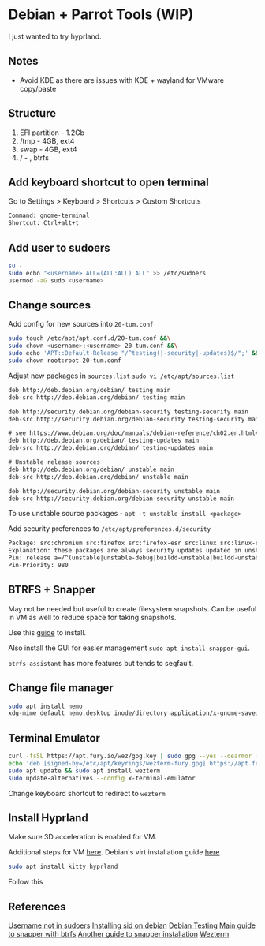 # Debian + Parrot Tools (WIP)

I just wanted to try hyprland.

## Notes

- Avoid KDE as there are issues with KDE + wayland for VMware copy/paste

## Structure

1. EFI partition - 1.2Gb
2. /tmp - 4GB, ext4
3. swap - 4GB, ext4
4. / - <remaining space>, btrfs

## Add keyboard shortcut to open terminal

Go to Settings > Keyboard > Shortcuts > Custom Shortcuts

```txt
Command: gnome-terminal
Shortcut: Ctrl+alt+t
```

## Add user to sudoers

```bash
su -
sudo echo "<username> ALL=(ALL:ALL) ALL" >> /etc/sudoers
usermod -aG sudo <username>
```

## Change sources

Add config for new sources into `20-tum.conf`

```bash
sudo touch /etc/apt/apt.conf.d/20-tum.conf &&\
sudo chown <username>:<username> 20-tum.conf &&\
sudo echo 'APT::Default-Release "/^testing(|-security|-updates)$/";' &&\
sudo chown root:root 20-tum.conf
```

Adjust new packages in `sources.list`
`sudo vi /etc/apt/sources.list`

```txt
deb http://deb.debian.org/debian/ testing main
deb-src http://deb.debian.org/debian/ testing main

deb http://security.debian.org/debian-security testing-security main
deb-src http://security.debian.org/debian-security testing-security main

# see https://www.debian.org/doc/manuals/debian-reference/ch02.en.html#_updates_and_backports
deb http://deb.debian.org/debian/ testing-updates main
deb-src http://deb.debian.org/debian/ testing-updates main

# Unstable release sources
deb http://deb.debian.org/debian/ unstable main
deb-src http://deb.debian.org/debian/ unstable main

deb http://security.debian.org/debian-security unstable main
deb-src http://security.debian.org/debian-security unstable main
```

To use unstable source packages - `apt -t unstable install <package>`

Add security preferences to `/etc/apt/preferences.d/security`

```txt
Package: src:chromium src:firefox src:firefox-esr src:linux src:linux-signed-amd64
Explanation: these packages are always security updates updated in unstable first
Pin: release a=/^(unstable|unstable-debug|buildd-unstable|buildd-unstable-debug)$/
Pin-Priority: 980
```

## BTRFS + Snapper

May not be needed but useful to create filesystem snapshots. Can be useful in VM as well to reduce space for taking snapshots.

Use this [guide](https://github.com/david-cortes/snapper-in-debian-guide) to install.

Also install the GUI for easier management `sudo apt install snapper-gui`.

`btrfs-assistant` has more features but tends to segfault.

## Change file manager

```bash
sudo apt install nemo
xdg-mime default nemo.desktop inode/directory application/x-gnome-saved-searc
```

## Terminal Emulator

```bash
curl -fsSL https://apt.fury.io/wez/gpg.key | sudo gpg --yes --dearmor -o /etc/apt/keyrings/wezterm-fury.gpg
echo 'deb [signed-by=/etc/apt/keyrings/wezterm-fury.gpg] https://apt.fury.io/wez/ * *' | sudo tee /etc/apt/sources.list.d/wezterm.list
sudo apt update && sudo apt install wezterm
sudo update-alternatives --config x-terminal-emulator
```

Change keyboard shortcut to redirect to `wezterm`

## Install Hyprland

Make sure 3D acceleration is enabled for VM.

Additional steps for VM [here](https://wiki.hyprland.org/Getting-Started/Installation/#running-in-a-vm). Debian's virt installation guide [here](https://wiki.debian.org/KVM)

```bash
sudo apt install kitty hyprland
```

Follow this

## References

[Username not in sudoers](https://www.baeldung.com/linux/username-not-in-sudoers-file)
[Installing sid on debian](https://wiki.debian.org/DebianUnstable)
[Debian Testing](https://wiki.debian.org/DebianTesting)
[Main guide to snapper with btrfs](https://github.com/david-cortes/snapper-in-debian-guide)
[Another guide to snapper installation](https://medium.com/@inatagan/installing-debian-with-btrfs-snapper-backups-and-grub-btrfs-27212644175f)
[Wezterm](https://wezfurlong.org/wezterm/install/linux.html)
